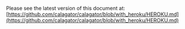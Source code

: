 Please see the latest version of this document at: [https://github.com/calagator/calagator/blob/with_heroku/HEROKU.md](https://github.com/calagator/calagator/blob/with_heroku/HEROKU.md)
